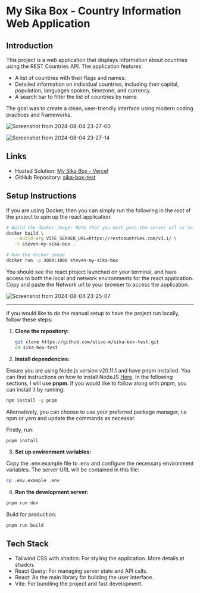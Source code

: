 # My Sika Box - Country Information Web Application

## Introduction

This project is a web application that displays information about countries using the REST Countries API. The application features:

- A list of countries with their flags and names.
- Detailed information on individual countries, including their capital, population, languages spoken, timezone, and currency.
- A search bar to filter the list of countries by name.

The goal was to create a clean, user-friendly interface using modern coding practices and frameworks.

![Screenshot from 2024-08-04 23-27-00](https://github.com/user-attachments/assets/75923b41-f098-477d-81dc-b204ce6e1b64)

![Screenshot from 2024-08-04 23-27-14](https://github.com/user-attachments/assets/cac44c63-9040-45ef-aab7-5513ae49c0ae)


## Links

- Hosted Solution: [My Sika Box - Vercel](https://sika-box-test.vercel.app/)
- GitHub Repository: [sika-box-test](https://github.com/stivo-m/sika-box-test)

## Setup Instructions

If you are using Docker, then you can simply run the following in the root of the project to spin up the react application:

```bash
# Build the docker image: Note that you must pass the server url as an environment variable
docker build \
   --build-arg VITE_SERVER_URL=https://restcountries.com/v3.1/ \
   -t steven-my-sika-box .

# Run the docker image
docker run -p 3000:3000 steven-my-sika-box
```

You should see the react project launched on your terminal, and have access to both the local and network environments for the react application. Copy and paste the Network url to your browser to access the application.

![Screenshot from 2024-08-04 23-25-07](https://github.com/user-attachments/assets/545cd2ce-4efa-483e-b56a-70f840bcf675)

---

If you would like to do the manual setup to have the project run locally, follow these steps:

1. **Clone the repository:**

   ```bash
   git clone https://github.com/stivo-m/sika-box-test.git
   cd sika-box-test
   ```

2. **Install dependencies:**

Ensure you are using Node.js version v20.11.1 and have pnpm installed. You can find instructions on how to install NodeJS [Here](https://nodejs.org/en/download/package-manager). In the following sections, I will use **pnpm**. If you would like to follow along with pnpm, you can install it by running:

```bash
npm install -g pnpm
```

Alternatively, you can choose to use your preferred package manager, i.e npm or yarn and update the commands as necessar.

Firstly, run:

```bash
pnpm install
```

3. **Set up environment variables:**

Copy the .env.example file to .env and configure the necessary environment variables. The server URL will be contained in this file:

```bash
cp .env.example .env
```

4. **Run the development server:**

```bash
pnpm run dev
```

Build for production:

```bash
pnpm run build
```

## Tech Stack

- Tailwind CSS with shadcn: For styling the application. More details at shadcn.
- React Query: For managing server state and API calls.
- React: As the main library for building the user interface.
- Vite: For bundling the project and fast development.
